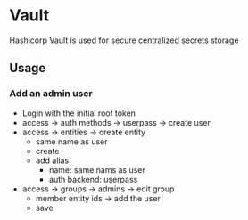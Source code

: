 # Vault

Hashicorp Vault is used for secure centralized secrets storage

## Usage

### Add an admin user

* Login with the initial root token
* access -> auth methods -> userpass -> create user
* access -> entities -> create entity
  * same name as user
  * create
  * add alias
    * name: same nams as user
    * auth backend: userpass
* access -> groups -> admins -> edit group
  * member entity ids -> add the user
  * save
